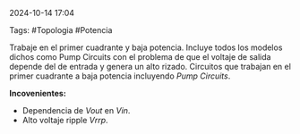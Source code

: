 2024-10-14 17:04

Tags: #Topologia #Potencia 

Trabaje en el primer cuadrante y baja potencia. Incluye todos los modelos dichos como Pump Circuits con el problema de que el voltaje de salida depende del de entrada y genera un alto rizado.
Circuitos que trabajan en el primer cuadrante a baja potencia incluyendo _Pump Circuits_.  

**Incovenientes:** 
* Dependencia de _Vout_ en _Vin_.
* Alto voltaje ripple _Vrrp_.





